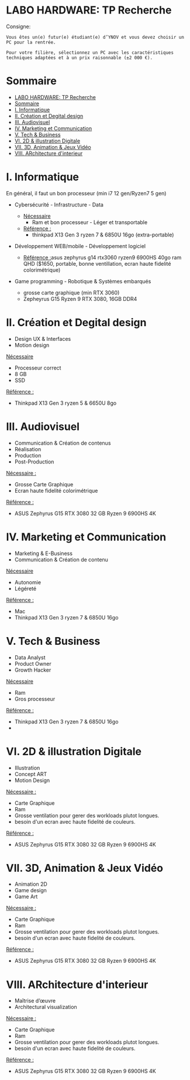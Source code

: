 # LABO HARDWARE: TP Recherche

Consigne:
```
Vous êtes un(e) futur(e) étudiant(e) d’YNOV et vous devez choisir un PC pour la rentrée.

Pour votre filière, sélectionnez un PC avec les caractéristiques techniques adaptées et à un prix raisonnable (±2 000 €).
```

# Sommaire
- [LABO HARDWARE: TP Recherche](#labo-hardware-tp-recherche)
- [Sommaire](#sommaire)
- [I. Informatique](#i-informatique)
- [II. Création et Degital design](#ii-création-et-degital-design)
- [III. Audiovisuel](#iii-audiovisuel)
- [IV. Marketing et Communication](#iv-marketing-et-communication)
- [V. Tech & Business](#v-tech--business)
- [VI. 2D & illustration Digitale](#vi-2d--illustration-digitale)
- [VII. 3D, Animation & Jeux Vidéo](#vii-3d-animation--jeux-vidéo)
- [VIII. ARchitecture d'interieur](#viii-architecture-dinterieur)

# I. Informatique


En général, il faut un bon processeur (min i7 12 gen/Ryzen7 5 gen) 

- Cybersécurité - Infrastructure - Data
  - <u>Nécessaire </u> 
    - Ram et bon processeur - Léger et transportable
  - <u>Référence :</u>
    - thinkpad X13 Gen 3 ryzen 7 & 6850U 16go (extra-portable)

- Développement WEB/mobile - Développement logiciel
  - <u>Référence :</u>asus zephyrus g14 rtx3060 ryzen9 6900HS 40go ram QHD ($1650, portable, bonne ventillation, ecran haute fidelité colorimétrique)

- Game programming - Robotique & Systèmes embarqués
  - grosse carte graphique (min RTX 3060)
  - Zepheyrus G15 Ryzen 9 RTX 3080, 16GB DDR4


# II. Création et Degital design

- Design UX & Interfaces
- Motion design


<u>Nécessaire </u>
  -  Processeur correct
  -  8 GB
  -  SSD

<u>Référence :</u>
  -  Thinkpad X13 Gen 3 ryzen 5 & 6650U 8go

# III. Audiovisuel

- Communication & Création de contenus 
- Réalisation
- Production
- Post-Production
  
<u> Nécessaire :</u>
  - Grosse Carte Graphique
  - Ecran haute fidelité colorimétrique

<u> Référence :</u>
  - ASUS Zephyrus G15 RTX 3080 32 GB Ryzen 9 6900HS 4K

# IV. Marketing et Communication

- Marketing & E-Business
- Communication & Création de contenu

<u> Nécessaire </u>
  - Autonomie
  - Légéreté

<u>Référence :</u>
  - Mac
  - Thinkpad X13 Gen 3 ryzen 7 & 6850U 16go

# V. Tech & Business

- Data Analyst
- Product Owner
- Growth Hacker

<u>Nécessaire </u>
  - Ram
  - Gros processeur

<u>Référence :</u>
  - Thinkpad X13 Gen 3 ryzen 7 & 6850U 16go
  - 

# VI. 2D & illustration Digitale

- Illustration
- Concept ART
- Motion Design

<u> Nécessaire :</u>
  - Carte Graphique
  - Ram
  - Grosse ventilation pour gerer des workloads plutot longues. 
  - besoin d'un ecran avec haute fidelité de couleurs.

<u> Référence :</u>
  - ASUS Zephyrus G15 RTX 3080 32 GB Ryzen 9 6900HS 4K


# VII. 3D, Animation & Jeux Vidéo

- Animation 2D
- Game design
- Game Art

<u> Nécessaire :</u>
  - Carte Graphique
  - Ram
  - Grosse ventilation pour gerer des workloads plutot longues. 
  - besoin d'un ecran avec haute fidelité de couleurs.

<u> Référence :</u>
  - ASUS Zephyrus G15 RTX 3080 32 GB Ryzen 9 6900HS 4K

# VIII. ARchitecture d'interieur

- Maîtrise d’œuvre
- Architectural visualization

<u> Nécessaire :</u>
  - Carte Graphique
  - Ram
  - Grosse ventilation pour gerer des workloads plutot longues. 
  - besoin d'un ecran avec haute fidelité de couleurs.

<u> Référence :</u>
  - ASUS Zephyrus G15 RTX 3080 32 GB Ryzen 9 6900HS 4K
